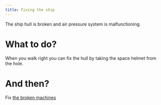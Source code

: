 ```yaml
---
title: Fixing the ship
---
```


The ship hull is broken and air pressure system is malfunctioning.

# What to do?
When you walk right you can fix the hull by taking the space helmet from the hole.

# And then?
Fix [the broken machines](010-machines.md)
